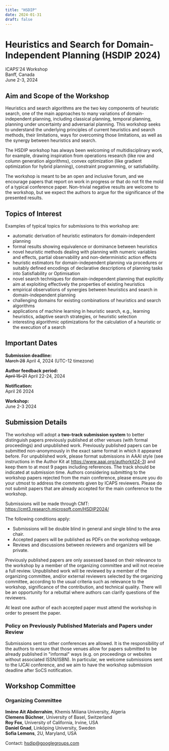 ```yaml
---
title: "HSDIP"
date: 2024-01-31
draft: false
---
```


# Heuristics and Search for Domain-Independent Planning (HSDIP 2024)

ICAPS'24 Workshop \
Banff, Canada \
June 2-3, 2024

## Aim and Scope of the Workshop

Heuristics and search algorithms are the two key components of heuristic search, one of the main approaches to many variations of domain-independent planning, including classical planning, temporal planning, planning under uncertainty and adversarial planning. This workshop seeks to understand the underlying principles of current heuristics and search methods, their limitations, ways for overcoming those limitations, as well as the synergy between heuristics and search.

The HSDIP workshop has always been welcoming of multidisciplinary work, for example, drawing inspiration from operations research (like row and column generation algorithms), convex optimization (like gradient optimization for hybrid planning), constraint programming, or satisfiability.

The workshop is meant to be an open and inclusive forum, and we encourage papers that report on work in progress or that do not fit the mold of a typical conference paper. Non-trivial negative results are welcome to the workshop, but we expect the authors to argue for the significance of the presented results.

## Topics of Interest

Examples of typical topics for submissions to this workshop are:
- automatic derivation of heuristic estimators for domain-independent planning
- formal results showing equivalence or dominance between heuristics
- novel heuristic methods dealing with planning with numeric variables and effects, partial observability and non-deterministic action effects
- heuristic estimators for domain-independent planning via procedures or  suitably defined encodings of declarative descriptions of planning tasks into Satisfiability or Optimisation
- novel search techniques for domain-independent planning that explicitly aim at exploiting effectively the properties of existing heuristics
- empirical observations of synergies between heuristics and search in domain-independent planning
- challenging domains for existing combinations of heuristics and search algorithms
- applications of machine learning in heuristic search, e.g., learning heuristics, adaptive search strategies, or heuristic selection
- interesting algorithmic optimizations for the calculation of a  heuristic or the execution of a search

## Important Dates

**Submission deadline:**  
~~March 28~~ April 4, 2024 (UTC-12 timezone)

**Author feedback period:**  
~~April 15-21~~ April 22-24, 2024

**Notification:**  
April 26 2024

**Workshop:**  
June 2-3 2024

## Submission Details

The workshop will adopt a **two-track submission system** to better distinguish papers previously published at other venues (with formal proceedings) and unpublished work. Previously published papers can be submitted non-anonymously in the exact same format in which it appeared before. For unpublished work, please format submissions in AAAI style (see instructions in the Author Kit at https://www.aaai.org/authorkit24-3) and keep them to  at most 9 pages including references. The track should be indicated at submission time. Authors considering submitting to the  workshop papers rejected from the main conference, please ensure you do your  utmost to address the comments given by ICAPS reviewers. Please do not submit papers that are already accepted for the main conference to the workshop.

Submissions will be made through CMT: https://cmt3.research.microsoft.com/HSDIP2024/

The following conditions apply:

- Submissions will be double blind in general and single blind to the area chair.
- Accepted papers will be published as PDFs on the workshop webpage.
- Reviews and discussions between reviewers and organizers will be private.

Previously published papers are only assessed based on their relevance to the workshop by a member of the organizing committee and will not receive a full review. Unpublished work will be reviewed by a member of the organizing committee, and/or external reviewers selected by the organizing committee, according to the usual criteria such as relevance to the workshop, significance of the contribution, and technical quality. There will be an opportunity for a rebuttal where authors can clarify questions of the reviewers.

At least one author of each accepted paper must attend the workshop in order to present the paper.

### Policy on Previously Published Materials and Papers under Review

Submissions sent to other conferences are allowed. It is the responsibility of the authors to ensure that those venues allow for papers submitted to be already published in "informal" ways (e.g. on proceedings or websites without associated ISSN/ISBN). In particular, we welcome submissions sent to the IJCAI conference, and we aim to have the workshop submission deadline after SoCS notification.

## Workshop Committee

### Organizing Committee

**Imène Ait Abderrahim**, Khemis Miliana University, Algeria  
**Clemens Büchner**, University of Basel, Switzerland  
**Roy Fox**, University of California, Irvine, USA  
**Daniel Gnad**, Linköping University, Sweden  
**Sofia Lemons**, 2U, Maryland, USA

Contact: <hsdip@googlegroups.com>  

